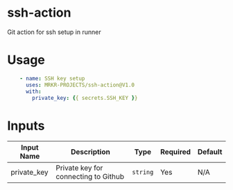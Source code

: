 # ssh-action
Git action for ssh setup in runner
# Usage
```yaml
    - name: SSH key setup
      uses: MRKR-PROJECTS/ssh-action@V1.0
      with:
        private_key: {{ secrets.SSH_KEY }}
```

# Inputs
| Input Name  | Description                          | Type     | Required | Default |
|-------------|--------------------------------------|----------|----------|---------|
| private_key | Private key for connecting to Github | `string` | Yes      | N/A     |